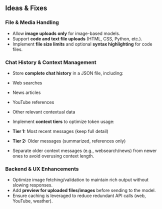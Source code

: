 ## **Ideas & Fixes**

### **File & Media Handling**

*  Allow **image uploads** **only** for image-based models.
*  Support **code and text file uploads** (HTML, CSS, Python, etc.).
*  Implement **file size limits** and optional **syntax highlighting** for code files.

### **Chat History & Context Management**

*  Store **complete chat history** in a JSON file, including:

  * Web searches
  * News articles
  * YouTube references
  * Other relevant contextual data
*  Implement **context tiers** to optimize token usage:

  * **Tier 1:** Most recent messages (keep full detail)
  * **Tier 2:** Older messages (summarized, references only)
*  Separate older context messages (e.g., websearch/news) from newer ones to avoid overusing context length.

### **Backend & UX Enhancements**

* Optimize image fetching/validation to maintain rich output without slowing responses.
* Add **preview for uploaded files/images** before sending to the model.
* Ensure caching is leveraged to reduce redundant API calls (web, YouTube, weather).

